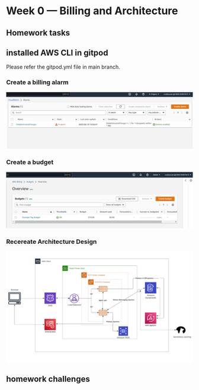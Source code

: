 # Week 0 — Billing and Architecture

## Homework tasks

##  installed AWS CLI in gitpod  

Please refer the gitpod.yml file in main branch.

### Create a billing alarm

![billing alarm created](assets/Billing%20alarm.jpg)

### Create a budget

![Budget alram created](assets/budget%20alarm.jpg)


###  Recereate Architecture Design

![Cruddur Logical Design](assets/Architecture%20Diagram.jpg)


## homework challenges 
